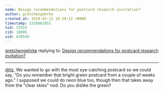 ```yaml
---
node: Design recommendations for postcard research invitation?
author: gretchengehrke
created_at: 2018-03-12 19:29:12 +0000
timestamp: 1520882952
nid: 15924
cid: 18895
uid: 430549
---
```




[gretchengehrke](../profile/gretchengehrke) replying to: [Design recommendations for postcard research invitation?](../notes/gretchengehrke/03-12-2018/design-recommendations-for-postcard-research-invitation)

----
[@liz](/profile/liz), We wanted to go with the most eye-catching postcard so we could say, "Do you remember that bright green postcard from a couple of weeks ago." I supposed we could do neon blue too, though then that takes away from the "clear skies" nod. Do you dislike the green?
